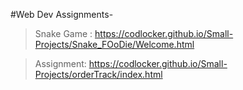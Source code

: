 #Web Dev Assignments-

> Snake Game : https://codlocker.github.io/Small-Projects/Snake_FOoDie/Welcome.html

> Assignment: https://codlocker.github.io/Small-Projects/orderTrack/index.html
